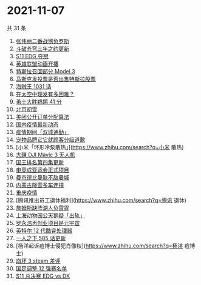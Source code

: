 # 2021-11-07

共 31 条

<!-- BEGIN -->
<!-- 最后更新时间 Sun Nov 07 2021 14:15:41 GMT+0800 (China Standard Time) -->

1. [张伟丽二番战憾负罗斯](https://www.zhihu.com/search?q=张伟丽)
1. [斗破苍穹三年之约更新](https://www.zhihu.com/search?q=斗破苍穹三年之约)
1. [S11 EDG 夺冠](https://www.zhihu.com/search?q=EDG)
1. [英雄联盟动画开播](https://www.zhihu.com/search?q=英雄联盟双城之战)
1. [特斯拉召回部分 Model 3](https://www.zhihu.com/search?q=特斯拉)
1. [马斯克发投票是否出售特斯拉股票](https://www.zhihu.com/search?q=马斯克)
1. [海贼王 1031 话](https://www.zhihu.com/search?q=海贼王)
1. [在太空中理发有多困难？](https://www.zhihu.com/search?q=太空中理发)
1. [勇士大胜鹈鹕 41 分](https://www.zhihu.com/search?q=勇士)
1. [北京初雪](https://www.zhihu.com/search?q=北京初雪)
1. [美团公开订单分配算法](https://www.zhihu.com/search?q=外卖算法)
1. [国内疫情最新动态](https://www.zhihu.com/search?q=疫情)
1. [疫情期间「双城通勤」](https://www.zhihu.com/search?q=双城通勤)
1. [宠物品牌它它就顾客分级道歉](https://www.zhihu.com/search?q=它它顾客分级)
1. [小米「环形冷泵散热」](https://www.zhihu.com/search?q=小米 散热)
1. [大疆 DJI Mavic 3 无人机](https://www.zhihu.com/search?q=大疆无人机)
1. [国王排名第四集更新](https://www.zhihu.com/search?q=国王排名)
1. [电竞成亚运会正式项目](https://www.zhihu.com/search?q=亚运会电竞)
1. [曼市德比曼联不敌曼城](https://www.zhihu.com/search?q=曼城)
1. [内蒙古降雪多车连撞](https://www.zhihu.com/search?q=内蒙古降雪)
1. [重庆疫情](https://www.zhihu.com/search?q=重庆疫情)
1. [腾讯推出员工退休福利](https://www.zhihu.com/search?q=腾讯 退休)
1. [詹姆斯缺阵湖人负雷霆](https://www.zhihu.com/search?q=湖人)
1. [上海动物园公天鹅疑「出轨」](https://www.zhihu.com/search?q=天鹅出轨)
1. [罗永浩再创业项目是元宇宙](https://www.zhihu.com/search?q=罗永浩)
1. [英特尔 12 代酷睿处理器](https://www.zhihu.com/search?q=12代酷睿)
1. [一人之下 585 话更新](https://www.zhihu.com/search?q=一人之下)
1. [杨洋起诉痘博士侵犯肖像权](https://www.zhihu.com/search?q=杨洋 痘博士)
1. [崩坏 3 steam 差评](https://www.zhihu.com/search?q=崩坏3)
1. [国足调整 12 强赛名单](https://www.zhihu.com/search?q=国足)
1. [S11 总决赛 EDG vs DK](https://www.zhihu.com/search?q=EDG)

<!-- END -->
